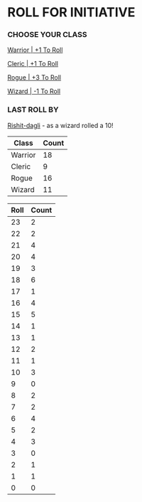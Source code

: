 # ROLL FOR INITIATIVE
### CHOOSE YOUR CLASS

[Warrior | +1 To Roll](https://github.com/benjaminsampica/benjaminsampica/issues/new?title=roll%7Cwarrior&body=Just+click+%27Submit+new+issue%27.)

[Cleric | +1 To Roll](https://github.com/benjaminsampica/benjaminsampica/issues/new?title=roll%7Ccleric&body=Just+click+%27Submit+new+issue%27.)

[Rogue | +3 To Roll](https://github.com/benjaminsampica/benjaminsampica/issues/new?title=roll%7Crogue&body=Just+click+%27Submit+new+issue%27.)

[Wizard | -1 To Roll](https://github.com/benjaminsampica/benjaminsampica/issues/new?title=roll%7Cwizard&body=Just+click+%27Submit+new+issue%27.)
### LAST ROLL BY
[Rishit-dagli](https://www.github.com/Rishit-dagli) - as a wizard rolled a 10!

|Class|Count|
|-|-|
|Warrior|18|
|Cleric|9|
|Rogue|16|
|Wizard|11|

|Roll|Count|
|-|-|
|23|2
|22|2
|21|4
|20|4
|19|3
|18|6
|17|1
|16|4
|15|5
|14|1
|13|1
|12|2
|11|1
|10|3
|9|0
|8|2
|7|2
|6|4
|5|2
|4|3
|3|0
|2|1
|1|1
|0|0
